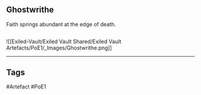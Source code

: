 ## Ghostwrithe
Faith springs abundant at the edge of death.
##
![[Exiled-Vault/Exiled Vault Shared/Exiled Vault Artefacts/PoE1/_Images/Ghostwrithe.png]]

---
## Tags
#Artefact
#PoE1